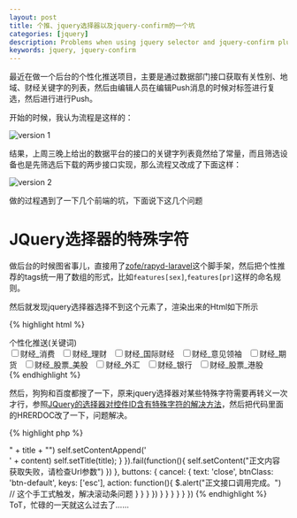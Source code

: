 ```yaml
---
layout: post
title: 个推、jquery选择器以及jquery-confirm的一个坑
categories: [jquery]
description: Problems when using jquery selector and jquery-confirm plugin.
keywords: jquery, jquery-confirm
---
```


最近在做一个后台的个性化推送项目，主要是通过数据部门接口获取有关性别、地域、财经关键字的列表，然后由编辑人员在编辑Push消息的时候对标签进行复选，然后进行进行Push。

开始的时候，我认为流程是这样的：

![version 1]({{site.baseurl}}/images/jquery-confirm/v1.png)

结果，上周三晚上给出的数据平台的接口的关键字列表竟然给了常量，而且筛选设备也是先筛选后下载的两步接口实现，那么流程又改成了下面这样：

![version 2]({{site.baseurl}}/images/jquery-confirm/v2.png)

做的过程遇到了一下几个前端的坑，下面说下这几个问题

# JQuery选择器的特殊字符

做后台的时候图省事儿，直接用了[zofe/rapyd-laravel](https://github.com/zofe/rapyd-laravel)这个脚手架，然后把个性推荐的tags统一用了数组的形式，比如`features[sex]`,`features[pr]`这样的命名规则。

然后就发现jquery选择器选择不到这个元素了，渲染出来的Html如下所示

{% highlight html %}
<div class="form-group clearfix" id="fg_features[keywords]">
    <label for="features[keywords]" class="col-sm-2 control-label">个性化推送(关键词)</label>
    <div class="col-sm-10" id="div_features[keywords]">
        <input name="features[keywords][]" type="checkbox" value="y_1F">财经_消费&nbsp;&nbsp;
        <input name="features[keywords][]" type="checkbox" value="y_19">财经_理财&nbsp;&nbsp;
        <input name="features[keywords][]" type="checkbox" value="y_1D">财经_国际财经&nbsp;&nbsp;
        <input name="features[keywords][]" type="checkbox" value="y_JEv">财经_意见领袖&nbsp;&nbsp;
        <input name="features[keywords][]" type="checkbox" value="y_14">财经_期货&nbsp;&nbsp;
        <input name="features[keywords][]" type="checkbox" value="y_z_11">财经_股票_美股&nbsp;&nbsp;
        <input name="features[keywords][]" type="checkbox" value="y_13">财经_外汇&nbsp;&nbsp;
        <input name="features[keywords][]" type="checkbox" value="y_16">财经_银行&nbsp;&nbsp;
        <input name="features[keywords][]" type="checkbox" value="y_z_10">财经_股票_港股&nbsp;&nbsp;
    </div>
</div>
{% endhighlight %}

然后，狗狗和百度都搜了一下，原来jquery选择器对某些特殊字符需要再转义一次才行，参照[JQuery的选择器对控件ID含有特殊字符的解决方法](http://blog.csdn.net/z1729734271/article/details/52192035)，然后把代码里面的HRERDOC改了一下，问题解决。

{% highlight php %}
<?php
$heredoc = <<<JS
var features = ""
$("#div_features\\\[keywords\\\] input").each(function() {
    if (true === this.checked) {
        features += "" + this.value + ","
    }
})
JS;
{% endhighlight %}

# jquery-confirm引起的滚动条神秘消失事件

开发的时候，用的是22寸显示器进行开发，没有占满整个屏幕，所以滚动条是没有的，如下图所示。

![screenshot 1]({{site.baseurl}}/images/jquery-confirm/s1.png)

![screenshot 1-1]({{site.baseurl}}/images/jquery-confirm/s1-1.png)

然而，在14寸笔记本上测试的时候，confirm框框消失之后，右侧滚动条也消失了

![screenshot 2]({{site.baseurl}}/images/jquery-confirm/s2.png)

![screenshot 3]({{site.baseurl}}/images/jquery-confirm/s3.png)

![screenshot 4]({{site.baseurl}}/images/jquery-confirm/s4.png)

之后按照[jquery-confirm](http://craftpip.github.io/jquery-confirm/)的文档参数调了半个小时，没调出结果，想到可能与scroll相关，然后用狗狗搜了一下，竟然在这篇文章[HTML页面的垂直滚动条不见了](http://www.myexception.cn/HTML-CSS/772866.html)里面找到了可能的思路，`F12`打开console一看，果然给body加上了一个属性。

![screenshot 5]({{site.baseurl}}/images/jquery-confirm/s5.png)

然后，由于jconfirm后面的数字是随机变化的，所以参照[如何使用jQuery批量移除class](https://segmentfault.com/q/1010000002469953)设定了全局的jconfim属性。

{% highlight javascript %}
jconfirm.defaults = {
    onClose: function() {
                $('body').removeClass(function(index,className){
                    // Ref. https://segmentfault.com/q/1010000002469953 http://www.myexception.cn/HTML-CSS/772866.html
                    var arr = className.split(/\s+/);
                    for (var i = 0; i < arr.length; i++) {
                        if(arr[i].indexOf('jconfirm') === -1){
                            arr.splice(i,1)
                            i--
                        }
                    }
                    return arr.join(' ')
                })
            }
}
{% endhighlight %}

这样的jquery-confirm在多次调用的情况下右边滚动条会恢复，而首次调用则不会恢复，那么我们触发式手工调用一次来解决这个问题。

{% highlight javascript %}
$("#__check_button").confirm({
    title: '检查推送URL参数？',
    content: '此行为将检测推送url对应获取正文的内容。',
    buttons: {
        cancel: {
            text: '取消',
            btnClass: 'btn-default',
            keys: ['esc'],
            action: function(){
                $.alert('已取消检查URL参数操作！');
            }
        },
        confirm: {
            text: '确认',
            btnClass: 'btn-warning',
            keys: ['enter', 'shift'],
            action: function(){
                var url = $("#extra\\\[url\\\]").val()
                if (undefined === url) {
                    $.alert("undefined url")
                } else {
                    if ("" === url) {
                        $.alert("Url参数未填写")
                    } else {
                        $.confirm({
                            title: '正文内容',
                            content: function () {
                                var self = this
                                return $.ajax({
                                    url: '/toutiao/content',
                                    data: {url: url},
                                    method: 'get'
                                }).done(function (response) {
                                    var title = response.result.data[0].title
                                    var content = response.result.data[0].content
                                    if (undefined === title) {
                                        self.setContent("正文内容获取失败，请检查Url参数")
                                    } else {
                                        self.setContent("<b>" + title + "</b>")
                                        self.setContentAppend('<br> ' + content)
                                        self.setTitle(title);
                                    }
                                }).fail(function(){
                                    self.setContent("正文内容获取失败，请检查Url参数")
                                })
                            },
                            buttons: {
                                cancel: {
                                    text: 'close',
                                    btnClass: 'btn-default',
                                    keys: ['esc'],
                                    action: function(){
                                        $.alert("正文接口调用完成。") // 这个手工式触发，解决滚动条问题
                                    }
                                }
                            }
                        })
                    }
                }
            }
        }
    }
})
{% endhighlight %}

ToT，忙碌的一天就这么过去了......